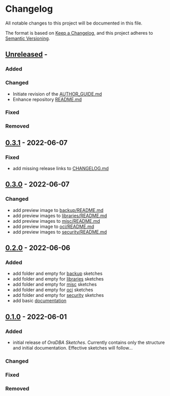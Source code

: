 # Changelog
<!-- markdownlint-disable MD013 -->
<!-- markdownlint-configure-file { "MD024":{"allow_different_nesting": true }} -->
All notable changes to this project will be documented in this file.

The format is based on [Keep a Changelog](https://keepachangelog.com/en/1.0.0/),
and this project adheres to [Semantic Versioning](https://semver.org/spec/v2.0.0.html).

## [Unreleased] -

### Added

### Changed

- Initiate revision of the [AUTHOR_GUIDE.md](AUTHOR_GUIDE.md)
- Enhance repository [README.md](README.md)

### Fixed

### Removed

## [0.3.1] - 2022-06-07

### Fixed

- add missing release links to [CHANGELOG.md](CHANGELOG.md)

## [0.3.0] - 2022-06-07

### Changed

- add preview image to [backup/README.md](backup/README.md)
- add preview images to [libraries/README.md](libraries/README.md)
- add preview images to [misc/README.md](misc/README.md)
- add preview image to [oci/README.md](oci/README.md)
- add preview images to [security/README.md](security/README.md)

## [0.2.0] - 2022-06-06

### Added

- add folder and empty for [backup](backup/README.md) sketches
- add folder and empty for [libraries](libraries/README.md) sketches
- add folder and empty for [misc](misc/README.md) sketches
- add folder and empty for [oci](oci/README.md) sketches
- add folder and empty for [security](security/README.md) sketches
- add basic [documentation](README.md)

## [0.1.0] - 2022-06-01

### Added

- initial release of *OraDBA Sketches*. Currently contains only the structure and initial documentation. Effective sketches will follow...

### Changed

### Fixed

### Removed

[unreleased]: https://github.com/sketches/oradba
[0.1.0]: https://github.com/oehrlis/sketches/releases/tag/v0.1.0
[0.2.0]: https://github.com/oehrlis/sketches/releases/tag/v0.2.0
[0.3.0]: https://github.com/oehrlis/sketches/releases/tag/v0.3.0
[0.3.1]: https://github.com/oehrlis/sketches/releases/tag/v0.3.1
